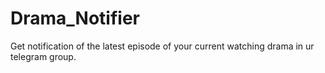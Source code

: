 # Drama_Notifier
Get notification of the latest episode of your current watching drama in ur telegram group.
